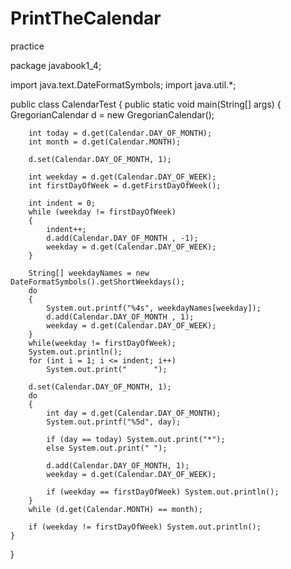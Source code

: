 # PrintTheCalendar
practice

package javabook1_4;

import java.text.DateFormatSymbols;
import java.util.*;

public class CalendarTest 
{
	public static void main(String[] args)
	{
		GregorianCalendar d = new GregorianCalendar();
		
		int today = d.get(Calendar.DAY_OF_MONTH);
		int month = d.get(Calendar.MONTH);
		
		d.set(Calendar.DAY_OF_MONTH, 1);
		
		int weekday = d.get(Calendar.DAY_OF_WEEK);
		int firstDayOfWeek = d.getFirstDayOfWeek();
		
		int indent = 0;
		while (weekday != firstDayOfWeek)
		{
			indent++;
			d.add(Calendar.DAY_OF_MONTH , -1);
			weekday = d.get(Calendar.DAY_OF_WEEK);
		}
		
		String[] weekdayNames = new DateFormatSymbols().getShortWeekdays();
		do
		{
			System.out.printf("%4s", weekdayNames[weekday]);
			d.add(Calendar.DAY_OF_MONTH , 1);
			weekday = d.get(Calendar.DAY_OF_WEEK);
		}
		while(weekday != firstDayOfWeek);
		System.out.println();
		for (int i = 1; i <= indent; i++)
			System.out.print("      ");
		
		d.set(Calendar.DAY_OF_MONTH, 1);
		do
		{
			int day = d.get(Calendar.DAY_OF_MONTH);
			System.out.printf("%5d", day);
			
			if (day == today) System.out.print("*");
			else System.out.print(" ");
			
			d.add(Calendar.DAY_OF_MONTH, 1);
			weekday = d.get(Calendar.DAY_OF_WEEK);
			
			if (weekday == firstDayOfWeek) System.out.println();
		}
		while (d.get(Calendar.MONTH) == month);
		
		if (weekday != firstDayOfWeek) System.out.println();
	}
}
